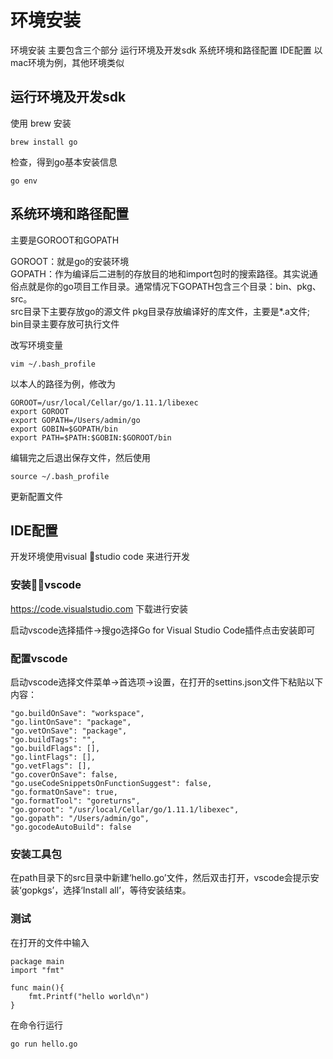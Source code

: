 # 环境安装

环境安装 主要包含三个部分 运行环境及开发sdk 系统环境和路径配置 IDE配置
以mac环境为例，其他环境类似

## 运行环境及开发sdk

使用 brew 安装

```
brew install go
```

检查，得到go基本安装信息

```
go env 
```

## 系统环境和路径配置


主要是GOROOT和GOPATH

GOROOT：就是go的安装环境    
GOPATH：作为编译后二进制的存放目的地和import包时的搜索路径。其实说通俗点就是你的go项目工作目录。通常情况下GOPATH包含三个目录：bin、pkg、src。   
src目录下主要存放go的源文件 
pkg目录存放编译好的库文件，主要是*.a文件;   
bin目录主要存放可执行文件 

改写环境变量

```
vim ~/.bash_profile
```

以本人的路径为例，修改为

```
GOROOT=/usr/local/Cellar/go/1.11.1/libexec
export GOROOT
export GOPATH=/Users/admin/go
export GOBIN=$GOPATH/bin
export PATH=$PATH:$GOBIN:$GOROOT/bin
```
编辑完之后退出保存文件，然后使用

```
source ~/.bash_profile
```
更新配置文件

## IDE配置

开发环境使用visual studio code 来进行开发

### 安装vscode

https://code.visualstudio.com 下载进行安装

启动vscode选择插件->搜go选择Go for Visual Studio Code插件点击安装即可

### 配置vscode

启动vscode选择文件菜单->首选项->设置，在打开的settins.json文件下粘贴以下内容：

```
"go.buildOnSave": "workspace",
"go.lintOnSave": "package",
"go.vetOnSave": "package",
"go.buildTags": "",
"go.buildFlags": [],
"go.lintFlags": [],
"go.vetFlags": [],
"go.coverOnSave": false,
"go.useCodeSnippetsOnFunctionSuggest": false,
"go.formatOnSave": true,
"go.formatTool": "goreturns",
"go.goroot": "/usr/local/Cellar/go/1.11.1/libexec",
"go.gopath": "/Users/admin/go",
"go.gocodeAutoBuild": false
````

### 安装工具包

在path目录下的src目录中新建‘hello.go’文件，然后双击打开，vscode会提示安装‘gopkgs’，选择‘Install all’，等待安装结束。     

### 测试

在打开的文件中输入

```
package main
import "fmt"

func main(){
    fmt.Printf("hello world\n")
}
```

在命令行运行

```
go run hello.go
```
